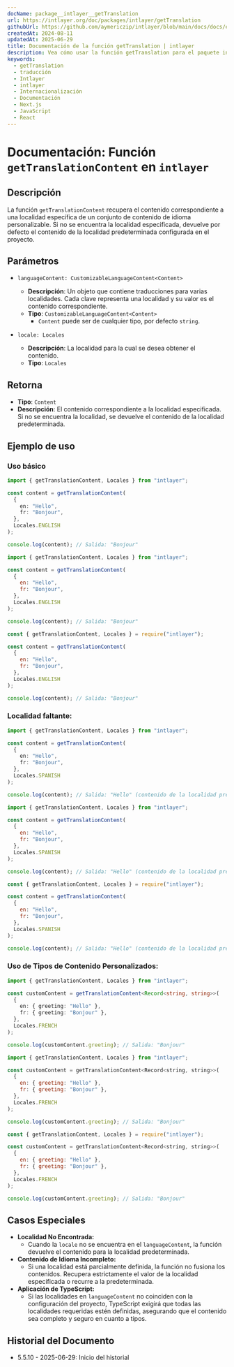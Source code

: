 ```yaml
---
docName: package__intlayer__getTranslation
url: https://intlayer.org/doc/packages/intlayer/getTranslation
githubUrl: https://github.com/aymericzip/intlayer/blob/main/docs/docs/es/packages/intlayer/getTranslation.md
createdAt: 2024-08-11
updatedAt: 2025-06-29
title: Documentación de la función getTranslation | intlayer
description: Vea cómo usar la función getTranslation para el paquete intlayer
keywords:
  - getTranslation
  - traducción
  - Intlayer
  - intlayer
  - Internacionalización
  - Documentación
  - Next.js
  - JavaScript
  - React
---
```


# Documentación: Función `getTranslationContent` en `intlayer`

## Descripción

La función `getTranslationContent` recupera el contenido correspondiente a una localidad específica de un conjunto de contenido de idioma personalizable. Si no se encuentra la localidad especificada, devuelve por defecto el contenido de la localidad predeterminada configurada en el proyecto.

## Parámetros

- `languageContent: CustomizableLanguageContent<Content>`

  - **Descripción**: Un objeto que contiene traducciones para varias localidades. Cada clave representa una localidad y su valor es el contenido correspondiente.
  - **Tipo**: `CustomizableLanguageContent<Content>`
    - `Content` puede ser de cualquier tipo, por defecto `string`.

- `locale: Locales`

  - **Descripción**: La localidad para la cual se desea obtener el contenido.
  - **Tipo**: `Locales`

## Retorna

- **Tipo**: `Content`
- **Descripción**: El contenido correspondiente a la localidad especificada. Si no se encuentra la localidad, se devuelve el contenido de la localidad predeterminada.

## Ejemplo de uso

### Uso básico

```typescript codeFormat="typescript"
import { getTranslationContent, Locales } from "intlayer";

const content = getTranslationContent(
  {
    en: "Hello",
    fr: "Bonjour",
  },
  Locales.ENGLISH
);

console.log(content); // Salida: "Bonjour"
```

```javascript codeFormat="esm"
import { getTranslationContent, Locales } from "intlayer";

const content = getTranslationContent(
  {
    en: "Hello",
    fr: "Bonjour",
  },
  Locales.ENGLISH
);

console.log(content); // Salida: "Bonjour"
```

```javascript codeFormat="commonjs"
const { getTranslationContent, Locales } = require("intlayer");

const content = getTranslationContent(
  {
    en: "Hello",
    fr: "Bonjour",
  },
  Locales.ENGLISH
);

console.log(content); // Salida: "Bonjour"
```

### Localidad faltante:

```typescript codeFormat="typescript"
import { getTranslationContent, Locales } from "intlayer";

const content = getTranslationContent(
  {
    en: "Hello",
    fr: "Bonjour",
  },
  Locales.SPANISH
);

console.log(content); // Salida: "Hello" (contenido de la localidad predeterminada)
```

```javascript codeFormat="esm"
import { getTranslationContent, Locales } from "intlayer";

const content = getTranslationContent(
  {
    en: "Hello",
    fr: "Bonjour",
  },
  Locales.SPANISH
);

console.log(content); // Salida: "Hello" (contenido de la localidad predeterminada)
```

```javascript codeFormat="commonjs"
const { getTranslationContent, Locales } = require("intlayer");

const content = getTranslationContent(
  {
    en: "Hello",
    fr: "Bonjour",
  },
  Locales.SPANISH
);

console.log(content); // Salida: "Hello" (contenido de la localidad predeterminada)
```

### Uso de Tipos de Contenido Personalizados:

```typescript codeFormat="typescript"
import { getTranslationContent, Locales } from "intlayer";

const customContent = getTranslationContent<Record<string, string>>(
  {
    en: { greeting: "Hello" },
    fr: { greeting: "Bonjour" },
  },
  Locales.FRENCH
);

console.log(customContent.greeting); // Salida: "Bonjour"
```

```javascript codeFormat="esm"
import { getTranslationContent, Locales } from "intlayer";

const customContent = getTranslationContent<Record<string, string>>(
  {
    en: { greeting: "Hello" },
    fr: { greeting: "Bonjour" },
  },
  Locales.FRENCH
);

console.log(customContent.greeting); // Salida: "Bonjour"
```

```javascript codeFormat="commonjs"
const { getTranslationContent, Locales } = require("intlayer");

const customContent = getTranslationContent<Record<string, string>>(
  {
    en: { greeting: "Hello" },
    fr: { greeting: "Bonjour" },
  },
  Locales.FRENCH
);

console.log(customContent.greeting); // Salida: "Bonjour"
```

## Casos Especiales

- **Localidad No Encontrada:**
  - Cuando la `locale` no se encuentra en el `languageContent`, la función devuelve el contenido para la localidad predeterminada.
- **Contenido de Idioma Incompleto:**
  - Si una localidad está parcialmente definida, la función no fusiona los contenidos. Recupera estrictamente el valor de la localidad especificada o recurre a la predeterminada.
- **Aplicación de TypeScript:**
  - Si las localidades en `languageContent` no coinciden con la configuración del proyecto, TypeScript exigirá que todas las localidades requeridas estén definidas, asegurando que el contenido sea completo y seguro en cuanto a tipos.

## Historial del Documento

- 5.5.10 - 2025-06-29: Inicio del historial
